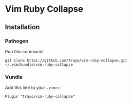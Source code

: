 # Vim Ruby Collapse

## Installation

### Pathogen

Run this command:
```
git clone https://github.com/trayo/vim-ruby-collapse.git ~/.vim/bundle/vim-ruby-collapse
```

### Vundle

Add this line to your `.vimrc`:
```
Plugin "trayo/vim-ruby-collapse"
```
